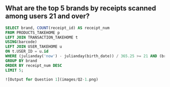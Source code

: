 ## What are the top 5 brands by receipts scanned among users 21 and over?

```sql
SELECT brand, COUNT(receipt_id) AS receipt_num
FROM PRODUCTS_TAKEHOME p
LEFT JOIN TRANSACTION_TAKEHOME t
USING(barcode)
LEFT JOIN USER_TAKEHOME u
ON t.USER_ID = u.id
WHERE (julianday('now') - julianday(birth_date)) / 365.25 >= 21 AND (brand <> '')
GROUP BY brand
ORDER BY receipt_num DESC
LIMIT 5;

![Output for Question 1](images/Q2-1.png)
